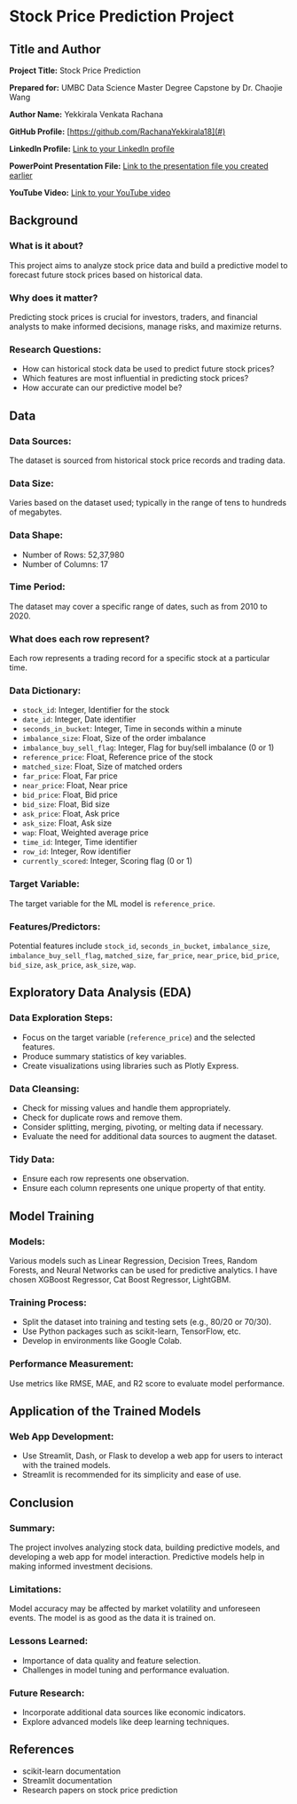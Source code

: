 # Stock Price Prediction Project

## Title and Author

**Project Title:** Stock Price Prediction

**Prepared for:** UMBC Data Science Master Degree Capstone by Dr. Chaojie Wang

**Author Name:** Yekkirala Venkata Rachana

**GitHub Profile:** [https://github.com/RachanaYekkirala18](#)

**LinkedIn Profile:** [Link to your LinkedIn profile](#)

**PowerPoint Presentation File:** [Link to the presentation file you created earlier](#)

**YouTube Video:** [Link to your YouTube video](#)

## Background

### What is it about?
This project aims to analyze stock price data and build a predictive model to forecast future stock prices based on historical data.

### Why does it matter?
Predicting stock prices is crucial for investors, traders, and financial analysts to make informed decisions, manage risks, and maximize returns.

### Research Questions:
- How can historical stock data be used to predict future stock prices?
- Which features are most influential in predicting stock prices?
- How accurate can our predictive model be?

## Data

### Data Sources:
The dataset is sourced from historical stock price records and trading data.

### Data Size:
Varies based on the dataset used; typically in the range of tens to hundreds of megabytes.

### Data Shape:
- Number of Rows: 52,37,980
- Number of Columns: 17

### Time Period:
The dataset may cover a specific range of dates, such as from 2010 to 2020.

### What does each row represent?
Each row represents a trading record for a specific stock at a particular time.

### Data Dictionary:
- `stock_id`: Integer, Identifier for the stock
- `date_id`: Integer, Date identifier
- `seconds_in_bucket`: Integer, Time in seconds within a minute
- `imbalance_size`: Float, Size of the order imbalance
- `imbalance_buy_sell_flag`: Integer, Flag for buy/sell imbalance (0 or 1)
- `reference_price`: Float, Reference price of the stock
- `matched_size`: Float, Size of matched orders
- `far_price`: Float, Far price
- `near_price`: Float, Near price
- `bid_price`: Float, Bid price
- `bid_size`: Float, Bid size
- `ask_price`: Float, Ask price
- `ask_size`: Float, Ask size
- `wap`: Float, Weighted average price
- `time_id`: Integer, Time identifier
- `row_id`: Integer, Row identifier
- `currently_scored`: Integer, Scoring flag (0 or 1)

### Target Variable:
The target variable for the ML model is `reference_price`.

### Features/Predictors:
Potential features include `stock_id`, `seconds_in_bucket`, `imbalance_size`, `imbalance_buy_sell_flag`, `matched_size`, `far_price`, `near_price`, `bid_price`, `bid_size`, `ask_price`, `ask_size`, `wap`.

## Exploratory Data Analysis (EDA)

### Data Exploration Steps:
- Focus on the target variable (`reference_price`) and the selected features.
- Produce summary statistics of key variables.
- Create visualizations using libraries such as Plotly Express.

### Data Cleansing:
- Check for missing values and handle them appropriately.
- Check for duplicate rows and remove them.
- Consider splitting, merging, pivoting, or melting data if necessary.
- Evaluate the need for additional data sources to augment the dataset.

### Tidy Data:
- Ensure each row represents one observation.
- Ensure each column represents one unique property of that entity.

## Model Training

### Models:
Various models such as Linear Regression, Decision Trees, Random Forests, and Neural Networks can be used for predictive analytics. I have chosen XGBoost Regressor, Cat Boost Regressor, LightGBM.

### Training Process:
- Split the dataset into training and testing sets (e.g., 80/20 or 70/30).
- Use Python packages such as scikit-learn, TensorFlow, etc.
- Develop in environments like Google Colab.

### Performance Measurement:
Use metrics like RMSE, MAE, and R2 score to evaluate model performance.

## Application of the Trained Models

### Web App Development:
- Use Streamlit, Dash, or Flask to develop a web app for users to interact with the trained models.
- Streamlit is recommended for its simplicity and ease of use.

## Conclusion

### Summary:
The project involves analyzing stock data, building predictive models, and developing a web app for model interaction. Predictive models help in making informed investment decisions.

### Limitations:
Model accuracy may be affected by market volatility and unforeseen events. The model is as good as the data it is trained on.

### Lessons Learned:
- Importance of data quality and feature selection.
- Challenges in model tuning and performance evaluation.

### Future Research:
- Incorporate additional data sources like economic indicators.
- Explore advanced models like deep learning techniques.

## References
- scikit-learn documentation
- Streamlit documentation
- Research papers on stock price prediction
